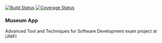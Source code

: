 
[![Build Status](https://travis-ci.com/pisalore/attsw-exam.svg?branch=master)](https://travis-ci.com/pisalore/attsw-exam)
[![Coverage Status](https://coveralls.io/repos/github/pisalore/attsw-exam/badge.svg?branch=master)](https://coveralls.io/github/pisalore/attsw-exam?branch=master)

### Museum App
Advanced Tool and Techniques for Software Development exam project at UNIFI
